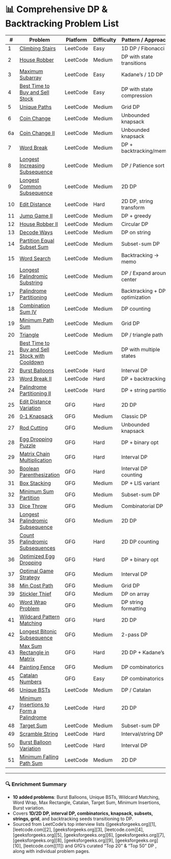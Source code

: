 # 📊 Comprehensive DP & Backtracking Problem List

| #   | Problem                                                                                                                                     | Platform | Difficulty | Pattern / Approach             |
| --- | ------------------------------------------------------------------------------------------------------------------------------------------- | -------- | ---------- | ------------------------------ |
| 1   | [Climbing Stairs](https://leetcode.com/problems/climbing-stairs/)                                                                           | LeetCode | Easy       | 1D DP / Fibonacci              |
| 2   | [House Robber](https://leetcode.com/problems/house-robber/)                                                                                 | LeetCode | Medium     | DP with state transitions      |
| 3   | [Maximum Subarray](https://leetcode.com/problems/maximum-subarray/)                                                                         | LeetCode | Easy       | Kadane’s / 1D DP               |
| 4   | [Best Time to Buy and Sell Stock](https://leetcode.com/problems/best-time-to-buy-and-sell-stock/)                                           | LeetCode | Easy       | DP with state compression      |
| 5   | [Unique Paths](https://leetcode.com/problems/unique-paths/)                                                                                 | LeetCode | Medium     | Grid DP                        |
| 6   | [Coin Change](https://leetcode.com/problems/coin-change/)                                                                                   | LeetCode | Medium     | Unbounded knapsack             |
| 6a  | [Coin Change II](https://leetcode.com/problems/coin-change-ii/description/)                                                                 | LeetCode | Medium     | Unbounded knapsack             |
| 7   | [Word Break](https://leetcode.com/problems/word-break/)                                                                                     | LeetCode | Medium     | DP + backtracking/memo         |
| 8   | [Longest Increasing Subsequence](https://leetcode.com/problems/longest-increasing-subsequence/)                                             | LeetCode | Medium     | DP / Patience sort             |
| 9   | [Longest Common Subsequence](https://leetcode.com/problems/longest-common-subsequence/)                                                     | LeetCode | Medium     | 2D DP                          |
| 10  | [Edit Distance](https://leetcode.com/problems/edit-distance/)                                                                               | LeetCode | Hard       | 2D DP, string transform        |
| 11  | [Jump Game II](https://leetcode.com/problems/jump-game-ii/)                                                                                 | LeetCode | Medium     | DP + greedy                    |
| 12  | [House Robber II](https://leetcode.com/problems/house-robber-ii/)                                                                           | LeetCode | Medium     | Circular DP                    |
| 13  | [Decode Ways](https://leetcode.com/problems/decode-ways/)                                                                                   | LeetCode | Medium     | DP on string                   |
| 14  | [Partition Equal Subset Sum](https://leetcode.com/problems/partition-equal-subset-sum/)                                                     | LeetCode | Medium     | Subset-sum DP                  |
| 15  | [Word Search](https://leetcode.com/problems/word-search/)                                                                                   | LeetCode | Medium     | Backtracking → memo            |
| 16  | [Longest Palindromic Substring](https://leetcode.com/problems/longest-palindromic-substring/)                                               | LeetCode | Medium     | DP / Expand around center      |
| 17  | [Palindrome Partitioning](https://leetcode.com/problems/palindrome-partitioning/)                                                           | LeetCode | Medium     | Backtracking + DP optimization |
| 18  | [Combination Sum IV](https://leetcode.com/problems/combination-sum-iv/)                                                                     | LeetCode | Medium     | DP counting                    |
| 19  | [Minimum Path Sum](https://leetcode.com/problems/minimum-path-sum/)                                                                         | LeetCode | Medium     | Grid DP                        |
| 20  | [Triangle](https://leetcode.com/problems/triangle/)                                                                                         | LeetCode | Medium     | DP / triangle path             |
| 21  | [Best Time to Buy and Sell Stock with Cooldown](https://leetcode.com/problems/best-time-to-buy-and-sell-stock-with-cooldown/)               | LeetCode | Medium     | DP with multiple states        |
| 22  | [Burst Balloons](https://leetcode.com/problems/burst-balloons/)                                                                             | LeetCode | Hard       | Interval DP                    |
| 23  | [Word Break II](https://leetcode.com/problems/word-break-ii/)                                                                               | LeetCode | Hard       | DP + backtracking              |
| 24  | [Palindrome Partitioning II](https://leetcode.com/problems/palindrome-partitioning-ii/)                                                     | LeetCode | Hard       | DP + string partition          |
| 25  | [Edit Distance Variation](https://www.geeksforgeeks.org/edit-distance-dp-5/)                                                                | GFG      | Hard       | 2D DP                          |
| 26  | [0‑1 Knapsack](https://www.geeksforgeeks.org/0-1-knapsack-problem-dp-10/)                                                                   | GFG      | Medium     | Classic DP                     |
| 27  | [Rod Cutting](https://www.geeksforgeeks.org/rod-cutting-dp-13/)                                                                             | GFG      | Medium     | Unbounded knapsack             |
| 28  | [Egg Dropping Puzzle](https://www.geeksforgeeks.org/egg-dropping-puzzle-dp-11/)                                                             | GFG      | Hard       | DP + binary opt                |
| 29  | [Matrix Chain Multiplication](https://www.geeksforgeeks.org/matrix-chain-multiplication-dp-8/)                                              | GFG      | Hard       | Interval DP                    |
| 30  | [Boolean Parenthesization](https://www.geeksforgeeks.org/boolean-parenthesization-problem-dp-32/)                                           | GFG      | Hard       | Interval DP counting           |
| 31  | [Box Stacking](https://www.geeksforgeeks.org/box-stacking-problem-dp-22/)                                                                   | GFG      | Medium     | DP + LIS variant               |
| 32  | [Minimum Sum Partition](https://www.geeksforgeeks.org/partition-a-set-into-two-subsets-such-that-the-difference-of-subset-sums-is-minimum/) | GFG      | Medium     | Subset-sum DP                  |
| 33  | [Dice Throw](https://www.geeksforgeeks.org/number-of-ways-of-reaching-a-score-of-n-in-a-game/)                                              | GFG      | Medium     | Combinatorial DP               |
| 34  | [Longest Palindromic Subsequence](https://www.geeksforgeeks.org/longest-palindromic-subsequence-dp-12/)                                     | GFG      | Medium     | 2D DP                          |
| 35  | [Count Palindromic Subsequences](https://www.geeksforgeeks.org/count-palindromic-subsequences/)                                             | GFG      | Hard       | 2D DP counting                 |
| 36  | [Optimized Egg Dropping](https://www.geeksforgeeks.org/egg-dropping-puzzle-optimized-solution/)                                             | GFG      | Hard       | DP + binary opt                |
| 37  | [Optimal Game Strategy](https://www.geeksforgeeks.org/optimal-strategy-for-a-game-dp-31/)                                                   | GFG      | Medium     | Interval DP                    |
| 38  | [Min Cost Path](https://www.geeksforgeeks.org/min-cost-path-dp-6/)                                                                          | GFG      | Medium     | Grid DP                        |
| 39  | [Stickler Thief](https://www.geeksforgeeks.org/thief-and-maximize-the-profit/)                                                              | GFG      | Medium     | DP on array                    |
| 40  | [Word Wrap Problem](https://www.geeksforgeeks.org/word-wrap-problem-dp-18/)                                                                 | GFG      | Medium     | DP string formatting           |
| 41  | [Wildcard Pattern Matching](https://www.geeksforgeeks.org/wildcard-pattern-matching/)                                                       | GFG      | Hard       | 2D DP                          |
| 42  | [Longest Bitonic Subsequence](https://www.geeksforgeeks.org/longest-bitonic-subsequence-dp-15/)                                             | GFG      | Medium     | 2-pass DP                      |
| 43  | [Max Sum Rectangle in Matrix](https://www.geeksforgeeks.org/maximum-sum-rectangle-in-a-2d-matrix-dp-27/)                                    | GFG      | Hard       | 2D DP + Kadane’s               |
| 44  | [Painting Fence](https://www.geeksforgeeks.org/painting-fence-algorithm/)                                                                   | GFG      | Medium     | DP combinatorics               |
| 45  | [Catalan Numbers](https://www.geeksforgeeks.org/program-nth-catalan-number/)                                                                | GFG      | Easy       | DP combinatorics               |
| 46  | [Unique BSTs](https://leetcode.com/problems/unique-binary-search-trees/)                                                                    | LeetCode | Medium     | DP / Catalan                   |
| 47  | [Minimum Insertions to Form a Palindrome](https://leetcode.com/problems/minimum-insertion-steps-to-make-a-string-palindrome/)               | LeetCode | Hard       | 2D DP                          |
| 48  | [Target Sum](https://leetcode.com/problems/target-sum/)                                                                                     | LeetCode | Medium     | Subset-sum DP                  |
| 49  | [Scramble String](https://leetcode.com/problems/scramble-string/)                                                                           | LeetCode | Hard       | Interval/string DP             |
| 50  | [Burst Balloon Variation](https://leetcode.com/problems/burst-balloons/)                                                                    | LeetCode | Hard       | Interval DP                    |
| 51  | [Minimum Falling Path Sum](https://leetcode.com/problems/minimum-falling-path-sum/description/)                                             | LeetCode | Medium     | 2D DP                          |

---

### 🔍 Enrichment Summary

- **10 added problems**: Burst Balloons, Unique BSTs, Wildcard Matching, Word Wrap, Max Rectangle, Catalan, Target Sum, Minimum Insertions, Burst variation.
- Covers **1D/2D DP, interval DP, combinatorics, knapsack, subsets, strings, grid**, and backtracking seeds transitioning to DP.
- Sourced from LeetCode’s top interview lists ([geeksforgeeks.org][1], [leetcode.com][2], [geeksforgeeks.org][3], [leetcode.com][4], [geeksforgeeks.org][5], [geeksforgeeks.org][6], [geeksforgeeks.org][7], [geeksforgeeks.org][8], [geeksforgeeks.org][9], [geeksforgeeks.org][10], [leetcode.com][11]) and GfG’s curated “Top 20” & “Top 50” DP , along with individual problem pages.
